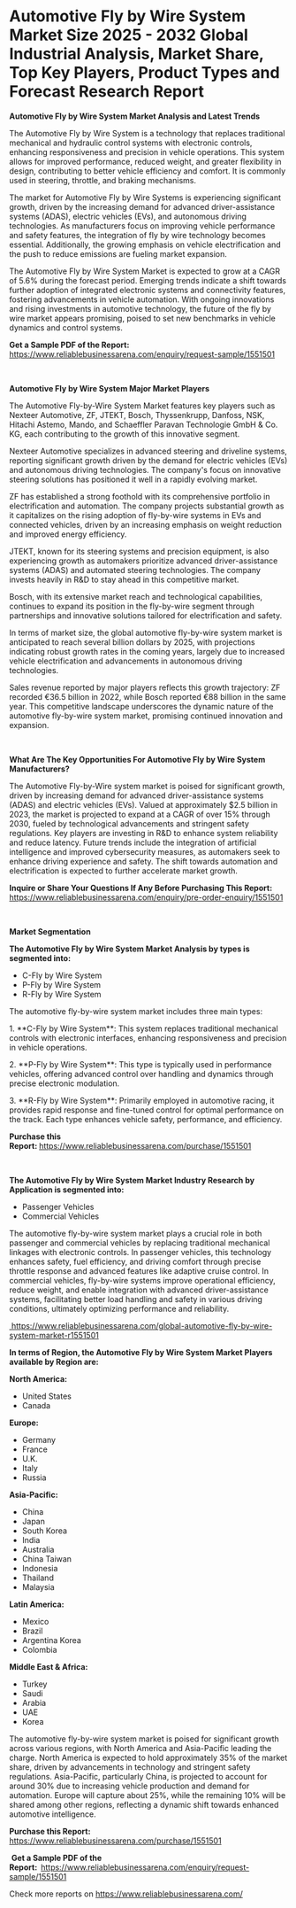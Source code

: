 <p><h1>Automotive Fly by Wire System Market Size 2025 - 2032 Global Industrial Analysis, Market Share, Top Key Players, Product Types and Forecast Research Report</h1></p><p><strong>Automotive Fly by Wire System Market Analysis and Latest Trends</strong></p>
<p><p>The Automotive Fly by Wire System is a technology that replaces traditional mechanical and hydraulic control systems with electronic controls, enhancing responsiveness and precision in vehicle operations. This system allows for improved performance, reduced weight, and greater flexibility in design, contributing to better vehicle efficiency and comfort. It is commonly used in steering, throttle, and braking mechanisms.</p><p>The market for Automotive Fly by Wire Systems is experiencing significant growth, driven by the increasing demand for advanced driver-assistance systems (ADAS), electric vehicles (EVs), and autonomous driving technologies. As manufacturers focus on improving vehicle performance and safety features, the integration of fly by wire technology becomes essential. Additionally, the growing emphasis on vehicle electrification and the push to reduce emissions are fueling market expansion. </p><p>The Automotive Fly by Wire System Market is expected to grow at a CAGR of 5.6% during the forecast period. Emerging trends indicate a shift towards further adoption of integrated electronic systems and connectivity features, fostering advancements in vehicle automation. With ongoing innovations and rising investments in automotive technology, the future of the fly by wire market appears promising, poised to set new benchmarks in vehicle dynamics and control systems.</p></p>
<p><strong>Get a Sample PDF of the Report:&nbsp;</strong> <a href="https://www.reliablebusinessarena.com/enquiry/request-sample/1551501?utm_campaign=2527&utm_medium=2&utm_source=Github&utm_content=ia&utm_term=30032025&utm_id=automotive-fly-by-wire-system">https://www.reliablebusinessarena.com/enquiry/request-sample/1551501</a></p>
<p>&nbsp;</p>
<p><strong>Automotive Fly by Wire System Major Market Players</strong></p>
<p><p>The Automotive Fly-by-Wire System Market features key players such as Nexteer Automotive, ZF, JTEKT, Bosch, Thyssenkrupp, Danfoss, NSK, Hitachi Astemo, Mando, and Schaeffler Paravan Technologie GmbH & Co. KG, each contributing to the growth of this innovative segment. </p><p>Nexteer Automotive specializes in advanced steering and driveline systems, reporting significant growth driven by the demand for electric vehicles (EVs) and autonomous driving technologies. The company's focus on innovative steering solutions has positioned it well in a rapidly evolving market.</p><p>ZF has established a strong foothold with its comprehensive portfolio in electrification and automation. The company projects substantial growth as it capitalizes on the rising adoption of fly-by-wire systems in EVs and connected vehicles, driven by an increasing emphasis on weight reduction and improved energy efficiency.</p><p>JTEKT, known for its steering systems and precision equipment, is also experiencing growth as automakers prioritize advanced driver-assistance systems (ADAS) and automated steering technologies. The company invests heavily in R&D to stay ahead in this competitive market.</p><p>Bosch, with its extensive market reach and technological capabilities, continues to expand its position in the fly-by-wire segment through partnerships and innovative solutions tailored for electrification and safety.</p><p>In terms of market size, the global automotive fly-by-wire system market is anticipated to reach several billion dollars by 2025, with projections indicating robust growth rates in the coming years, largely due to increased vehicle electrification and advancements in autonomous driving technologies.</p><p>Sales revenue reported by major players reflects this growth trajectory: ZF recorded €36.5 billion in 2022, while Bosch reported €88 billion in the same year. This competitive landscape underscores the dynamic nature of the automotive fly-by-wire system market, promising continued innovation and expansion.</p></p>
<p>&nbsp;</p>
<p><strong>What Are The Key Opportunities For Automotive Fly by Wire System Manufacturers?</strong></p>
<p><p>The Automotive Fly-by-Wire system market is poised for significant growth, driven by increasing demand for advanced driver-assistance systems (ADAS) and electric vehicles (EVs). Valued at approximately $2.5 billion in 2023, the market is projected to expand at a CAGR of over 15% through 2030, fueled by technological advancements and stringent safety regulations. Key players are investing in R&D to enhance system reliability and reduce latency. Future trends include the integration of artificial intelligence and improved cybersecurity measures, as automakers seek to enhance driving experience and safety. The shift towards automation and electrification is expected to further accelerate market growth.</p></p>
<p><strong>Inquire or Share Your Questions If Any Before Purchasing This Report:</strong> <a href="https://www.reliablebusinessarena.com/enquiry/pre-order-enquiry/1551501?utm_campaign=2527&utm_medium=2&utm_source=Github&utm_content=ia&utm_term=30032025&utm_id=automotive-fly-by-wire-system">https://www.reliablebusinessarena.com/enquiry/pre-order-enquiry/1551501</a></p>
<p>&nbsp;</p>
<p><strong>Market Segmentation</strong></p>
<p><strong>The Automotive Fly by Wire System Market Analysis by types is segmented into:</strong></p>
<p><ul><li>C-Fly by Wire System</li><li>P-Fly by Wire System</li><li>R-Fly by Wire System</li></ul></p>
<p><p>The automotive fly-by-wire system market includes three main types: </p><p>1. **C-Fly by Wire System**: This system replaces traditional mechanical controls with electronic interfaces, enhancing responsiveness and precision in vehicle operations. </p><p>2. **P-Fly by Wire System**: This type is typically used in performance vehicles, offering advanced control over handling and dynamics through precise electronic modulation.</p><p>3. **R-Fly by Wire System**: Primarily employed in automotive racing, it provides rapid response and fine-tuned control for optimal performance on the track. Each type enhances vehicle safety, performance, and efficiency.</p></p>
<p><strong>Purchase this Report:&nbsp;</strong><a href="https://www.reliablebusinessarena.com/purchase/1551501?utm_campaign=2527&utm_medium=2&utm_source=Github&utm_content=ia&utm_term=30032025&utm_id=automotive-fly-by-wire-system">https://www.reliablebusinessarena.com/purchase/1551501</a></p>
<p>&nbsp;</p>
<p><strong>The Automotive Fly by Wire System Market Industry Research by Application is segmented into:</strong></p>
<p><ul><li>Passenger Vehicles</li><li>Commercial Vehicles</li></ul></p>
<p><p>The automotive fly-by-wire system market plays a crucial role in both passenger and commercial vehicles by replacing traditional mechanical linkages with electronic controls. In passenger vehicles, this technology enhances safety, fuel efficiency, and driving comfort through precise throttle response and advanced features like adaptive cruise control. In commercial vehicles, fly-by-wire systems improve operational efficiency, reduce weight, and enable integration with advanced driver-assistance systems, facilitating better load handling and safety in various driving conditions, ultimately optimizing performance and reliability.</p></p>
<p><a href="https://www.reliablebusinessarena.com/global-automotive-fly-by-wire-system-market-r1551501?utm_campaign=2527&utm_medium=2&utm_source=Github&utm_content=ia&utm_term=30032025&utm_id=automotive-fly-by-wire-system">&nbsp;https://www.reliablebusinessarena.com/global-automotive-fly-by-wire-system-market-r1551501</a></p>
<p><strong>In terms of Region, the Automotive Fly by Wire System Market Players available by Region are:</strong></p>
<p>
    <p> <strong> North America: </strong>
        <ul>
            <li>United States</li>
            <li>Canada</li>
        </ul>
        </p> 
    <p> <strong> Europe: </strong>
        <ul>
            <li>Germany</li>
            <li>France</li>
            <li>U.K.</li>
            <li>Italy</li>
            <li>Russia</li>
        </ul>
        </p> 
    <p> <strong> Asia-Pacific: </strong>
        <ul>
            <li>China</li>
            <li>Japan</li>
            <li>South Korea</li>
            <li>India</li>
            <li>Australia</li>
            <li>China Taiwan</li>
            <li>Indonesia</li>
            <li>Thailand</li>
            <li>Malaysia</li>
        </ul>
        </p> 
    <p> <strong> Latin America: </strong>
        <ul>
            <li>Mexico</li>
            <li>Brazil</li>
            <li>Argentina Korea</li>
            <li>Colombia</li>
        </ul>
        </p> 
    <p> <strong> Middle East & Africa: </strong>
        <ul>
            <li>Turkey</li>
            <li>Saudi</li>
            <li>Arabia</li>
            <li>UAE</li>
            <li>Korea</li>
        </ul>
    </p>
    </p>
<p><p>The automotive fly-by-wire system market is poised for significant growth across various regions, with North America and Asia-Pacific leading the charge. North America is expected to hold approximately 35% of the market share, driven by advancements in technology and stringent safety regulations. Asia-Pacific, particularly China, is projected to account for around 30% due to increasing vehicle production and demand for automation. Europe will capture about 25%, while the remaining 10% will be shared among other regions, reflecting a dynamic shift towards enhanced automotive intelligence.</p></p>
<p><strong>Purchase this Report: </strong><a href="https://www.reliablebusinessarena.com/purchase/1551501?utm_campaign=2527&utm_medium=2&utm_source=Github&utm_content=ia&utm_term=30032025&utm_id=automotive-fly-by-wire-system">https://www.reliablebusinessarena.com/purchase/1551501</a></p>
<p>&nbsp;<strong>Get a Sample PDF of the Report:&nbsp;&nbsp;</strong><a href="https://www.reliablebusinessarena.com/enquiry/request-sample/1551501?utm_campaign=2527&utm_medium=2&utm_source=Github&utm_content=ia&utm_term=30032025&utm_id=automotive-fly-by-wire-system">https://www.reliablebusinessarena.com/enquiry/request-sample/1551501</a></p>
<p><strong></strong></p>
<p>Check more reports on <a href="https://www.reliablebusinessarena.com/?utm_campaign=2527&utm_medium=2&utm_source=Github&utm_content=ia&utm_term=30032025&utm_id=automotive-fly-by-wire-system">https://www.reliablebusinessarena.com/</a></p>